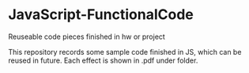 # JavaScript-FunctionalCode
Reuseable code pieces finished in hw or project

This repository records some sample code finished in JS, which can be reused in future.
Each effect is shown in .pdf under folder.
